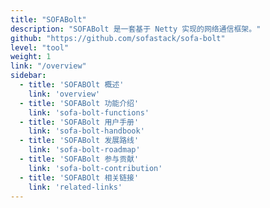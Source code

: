 ```yaml
---
title: "SOFABolt"
description: "SOFABolt 是一套基于 Netty 实现的网络通信框架。"
github: "https://github.com/sofastack/sofa-bolt"
level: "tool"
weight: 1
link: "/overview"
sidebar:
  - title: 'SOFABOlt 概述'
    link: 'overview'
  - title: 'SOFABolt 功能介绍'
    link: 'sofa-bolt-functions'
  - title: 'SOFABolt 用户手册'
    link: 'sofa-bolt-handbook'
  - title: 'SOFABolt 发展路线'
    link: 'sofa-bolt-roadmap'
  - title: 'SOFABolt 参与贡献'
    link: 'sofa-bolt-contribution'
  - title: 'SOFABOlt 相关链接'
    link: 'related-links'
---
```

